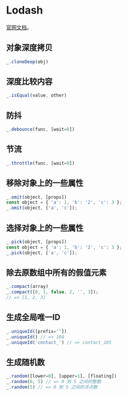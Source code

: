 # Lodash
[官网文档](https://lodash.com/docs/4.17.15)。

## 对象深度拷贝

```js
_.cloneDeep(obj)
```

## 深度比较内容

```js
_.isEqual(value, other)
```

## 防抖

```js
_.debounce(func, [wait=0])
```

## 节流

```js
_.throttle(func, [wait=0])
```

## 移除对象上的一些属性

```js
_.omit(object, [props])
const object = { 'a': 1, 'b': '2', 'c': 3 };
_.omit(object, ['a', 'c']);
```

## 选择对象上的一些属性

```js
_.pick(object, [props])
const object = { 'a': 1, 'b': '2', 'c': 3 };
_.pick(object, ['a', 'c']);
```

## 除去原数组中所有的假值元素

```js
_.compact(array)
_.compact([0, 1, false, 2, '', 3]);
// => [1, 2, 3]
```

## 生成全局唯一ID

```js
_.uniqueId([prefix=''])
_.uniqueId() // => 104
_.uniqueId('contact_') // => contact_105
```

## 生成随机数

```js
_.random([lower=0], [upper=1], [floating])
_.random(0, 5) // => 0 到 5 之间的整数
_.random(5) // => 0 到 5 之间的浮点数
```